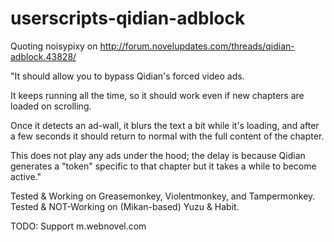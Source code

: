 # userscripts-qidian-adblock

Quoting noisypixy on http://forum.novelupdates.com/threads/qidian-adblock.43828/

"It should allow you to bypass Qidian's forced video ads.

It keeps running all the time, so it should work even if new chapters are loaded on scrolling.

Once it detects an ad-wall, it blurs the text a bit while it's loading, and after a few seconds it should return to normal with the full content of the chapter.

This does not play any ads under the hood; the delay is because Qidian generates a "token" specific to that chapter but it takes a while to become active."

Tested & Working on Greasemonkey, Violentmonkey, and Tampermonkey. 
Tested & NOT-Working on (Mikan-based) Yuzu & Habit.

TODO:
Support m.webnovel.com
